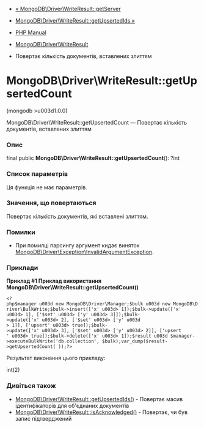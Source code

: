 - [«
MongoDB\Driver\WriteResult::getServer](mongodb-driver-writeresult.getserver.md)
- [MongoDB\Driver\WriteResult::getUpsertedIds
»](mongodb-driver-writeresult.getupsertedids.md)

- [PHP Manual](index.md)
- [MongoDB\Driver\WriteResult](class.mongodb-driver-writeresult.md)
- Повертає кількість документів, вставлених злиттям

# MongoDB\Driver\WriteResult::getUpsertedCount

(mongodb \>u003d1.0.0)

MongoDB\Driver\WriteResult::getUpsertedCount — Повертає кількість
документів, вставлених злиттям

### Опис

final public **MongoDB\Driver\WriteResult::getUpsertedCount**(): ?int

### Список параметрів

Ця функція не має параметрів.

### Значення, що повертаються

Повертає кількість документів, які вставлені злиттям.

### Помилки

- При помилці парсингу аргумент кидає виняток
[MongoDB\Driver\Exception\InvalidArgumentException](class.mongodb-driver-exception-invalidargumentexception.md).

### Приклади

**Приклад #1 Приклад використання
**MongoDB\Driver\WriteResult::getUpsertedCount()****

` <?php$manager u003d new MongoDB\Driver\Manager;$bulk u003d new MongoDB\Driver\BulkWrite;$bulk->insert(['x' u003d> 1]);$bulk->update(['x' u003d> 1], ['$set' u003d> ['y' u003d> 3]]);$bulk->update(['x' u003d> 2], ['$set' u003d> ['y' u003d > 1]], ['upsert' u003d> true]);$bulk->update(['x' u003d> 3], ['$set' u003d> ['y' u003d> 2]], ['upsert ' u003d> true]);$bulk->delete(['x' u003d> 1]);$result u003d $manager->executeBulkWrite('db.collection', $bulk);var_dump($result->getUpsertedCount( ));?> `

Результат виконання цього прикладу:

int(2)

### Дивіться також

- [MongoDB\Driver\WriteResult::getUpsertedIds()](mongodb-driver-writeresult.getupsertedids.md) -
Повертає масив ідентифікаторів для об'єднаних документів
- [MongoDB\Driver\WriteResult::isAcknowledged()](mongodb-driver-writeresult.isacknowledged.md) -
Повертає, чи був запис підтверджений
